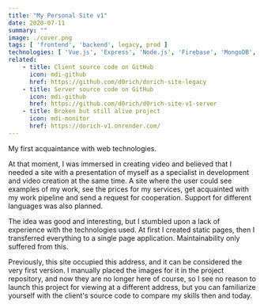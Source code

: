 ```yaml
---
title: "My Personal Site v1"
date: 2020-07-11
summary: ""
image: ./cover.png
tags: [ 'frontend', 'backend', legacy, prod ]
technologies: [ 'Vue.js', 'Express', 'Node.js', 'Firebase', 'MongoDB', Mongoose]
related:
    - title: Client source code on GitHub
      icon: mdi-github
      href: https://github.com/d0rich/dorich-site-legacy
    - title: Server source code on GitHub
      icon: mdi-github
      href: https://github.com/d0rich/d0rich-site-v1-server
    - title: Broken but still alive project
      icon: mdi-monitor
      href: https://dorich-v1.onrender.com/
---
```

My first acquaintance with web technologies.

At that moment, I was immersed in creating video and believed that I needed a site with a presentation of myself as a specialist in development and video creation at the same time. A site where the user could see examples of my work, see the prices for my services, get acquainted with my work pipeline and send a request for cooperation. Support for different languages was also planned.

The idea was good and interesting, but I stumbled upon a lack of experience with the technologies used. At first I created static pages, then I transferred everything to a single page application. Maintainability only suffered from this.

Previously, this site occupied this address, and it can be considered the very first version. I manually placed the images for it in the project repository, and now they are no longer here of course, so I see no reason to launch this project for viewing at a different address, but you can familiarize yourself with the client's source code to compare my skills then and today.
